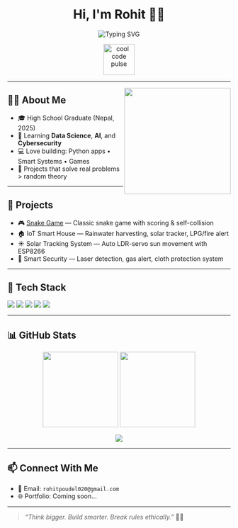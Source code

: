 <h1 align="center">Hi, I'm Rohit 👨‍💻</h1>

<p align="center">
  <img src="https://readme-typing-svg.demolab.com?font=Fira+Code&weight=500&size=22&pause=1000&center=true&vCenter=true&width=460&lines=Python+Developer;IoT+%7C+Cybersecurity+Learner;Loves+Code+%26+Real-world+Projects;Stay+Curious+%7C+Keep+Building" alt="Typing SVG" />
</p>

<p align="center">
  <img src="https://github.com/Code4Sake/Code4Sake/assets/1234567890/codingpulse.svg" alt="cool code pulse" height="70" />
</p>

---

<img align="right" src="https://media.giphy.com/media/qgQUggAC3Pfv687qPC/giphy.gif" width="240" />

## 👨‍💻 About Me

- 🎓 High School Graduate (Nepal, 2025)
- 🧠 Learning **Data Science**, **AI**, and **Cybersecurity**
- 💻 Love building: Python apps • Smart Systems • Games
- 🧩 Projects that solve real problems > random theory

---

## 🚀 Projects

- 🎮 [Snake Game](https://github.com/Code4Sake/Snake_game) — Classic snake game with scoring & self-collision  
- 🏠 IoT Smart House — Rainwater harvesting, solar tracker, LPG/fire alert  
- ☀️ Solar Tracking System — Auto LDR-servo sun movement with ESP8266  
- 🔐 Smart Security — Laser detection, gas alert, cloth protection system

---

## 🧰 Tech Stack

<p>
  <img src="https://img.shields.io/badge/Python-3670A0?style=for-the-badge&logo=python&logoColor=ffdd54"/>
  <img src="https://img.shields.io/badge/Arduino-00979D?style=for-the-badge&logo=arduino&logoColor=white"/>
  <img src="https://img.shields.io/badge/C/C++-00599C?style=for-the-badge&logo=cplusplus&logoColor=white"/>
  <img src="https://img.shields.io/badge/Git-FF4500?style=for-the-badge&logo=git&logoColor=white"/>
  <img src="https://img.shields.io/badge/GitHub-181717?style=for-the-badge&logo=github&logoColor=white"/>
</p>

---

## 📊 GitHub Stats

<p align="center">
  <img src="https://github-readme-stats.vercel.app/api?username=Code4Sake&show_icons=true&theme=tokyonight&hide_border=true" height="170"/>
  <img src="https://github-readme-stats.vercel.app/api/top-langs/?username=Code4Sake&layout=compact&theme=tokyonight&hide_border=true" height="170"/>
</p>

<p align="center">
  <img src="https://streak-stats.demolab.com?user=Code4Sake&theme=tokyonight&hide_border=true" />
</p>

---

## 📫 Connect With Me

- 📧 Email: `rohitpoudel020@gmail.com`
- 🌐 Portfolio: Coming soon...

---

> _“Think bigger. Build smarter. Break rules ethically.”_ 🧠💡
